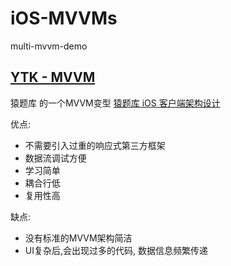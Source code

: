 # iOS-MVVMs
multi-mvvm-demo

## [ YTK - MVVM](https://github.com/manajay/iOS-MVVMs)
猿题库 的一个MVVM变型 [猿题库 iOS 客户端架构设计](https://mp.weixin.qq.com/s?__biz=MjM5NTIyNTUyMQ==&mid=444322139&idx=1&sn=c7bef4d439f46ee539aa76d612023d43&scene=0#wechat_redirect)

优点:
* 不需要引入过重的响应式第三方框架
* 数据流调试方便
* 学习简单
* 耦合行低
* 复用性高

缺点: 
* 没有标准的MVVM架构简洁
* UI复杂后,会出现过多的代码, 数据信息频繁传递
